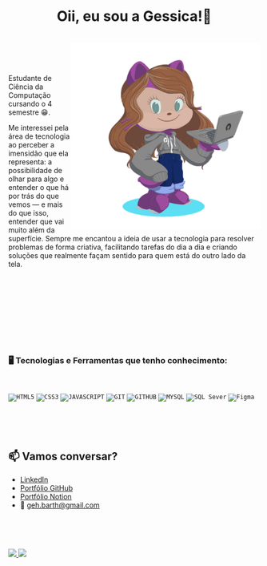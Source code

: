<div align="center">
<h1> Oii, eu sou a Gessica!💜</h1> <br>
<img src="https://github.com/Gessicabarth/Gessicabarth/raw/main/gehGuitHub.svg" alt="Avatar" width="380px" align="right">
</div>

 <br><br>

  <p>Estudante de Ciência da Computação cursando o 4 semestre 😁.</p>
  <p>Me interessei pela área de tecnologia ao perceber a imensidão que ela representa: a possibilidade de olhar para algo e entender o que há por trás do que vemos — e mais do que isso, entender que vai muito além da superfície.
Sempre me encantou a ideia de usar a tecnologia para resolver problemas de forma criativa, facilitando tarefas do dia a dia e criando soluções que realmente façam sentido para quem está do outro lado da tela.</p>


<br><br><br><br><br><br><br><br>


### 🖥️ Tecnologias e Ferramentas que tenho conhecimento: 
<br>

<code><img width="40px" src="https://cdn.jsdelivr.net/gh/devicons/devicon/icons/html5/html5-original-wordmark.svg" title = "HTML5"/></code>
<code><img width="40px" src="https://cdn.jsdelivr.net/gh/devicons/devicon/icons/css3/css3-original-wordmark.svg" title = "CSS3"/></code>
<code><img width="40px" src="https://cdn.jsdelivr.net/gh/devicons/devicon/icons/javascript/javascript-original.svg" title = "JAVASCRIPT"/></code>
<code><img width="40px" src="https://cdn.jsdelivr.net/gh/devicons/devicon/icons/git/git-original.svg" title = "GIT"/></code>
<code><img width="40px" src="https://cdn.jsdelivr.net/gh/devicons/devicon/icons/github/github-original.svg" title = "GITHUB"/></code>
<code><img width="40px" src="https://cdn.jsdelivr.net/gh/devicons/devicon/icons/mysql/mysql-original.svg" title = "MYSQL"/></code>
<code><img width="80px" src="https://upload.wikimedia.org/wikipedia/commons/8/87/Sql_data_base_with_logo.png" title = "SQL Sever"/></code>
<code><img width="40px" src="https://www.vectorlogo.zone/logos/figma/figma-icon.svg" title = "Figma"/></code>

<br><br><br>

## 📫 Vamos conversar?

- [LinkedIn](https://www.linkedin.com/in/gessica-barth)
- [Portfólio GitHub](https://gessicabarth.github.io/meu-portfolio/index.html)
- [Portfólio Notion](https://ablaze-stove-182.notion.site/Ol-eu-sou-a-Gessica-Barth-45932ff2081c4f0998eb60179ee28810)
- 📩 [geh.barth@gmail.com](mailto:geh.barth@gmail.com)


<br><br><br>


<div>
  <a href="https://github.com/Gessicabarth">
  <img height="180em" src="https://github-readme-stats.vercel.app/api?username=Gessicabarth&show_icons=true&theme=dracula&include_all_commits=true&count_private=true"/>
  <img height="180em" src="https://github-readme-stats.vercel.app/api/top-langs/?username=Gessicabarth&layout=compact&langs_count=16&theme=dracula"/>
  </a>
</div>















